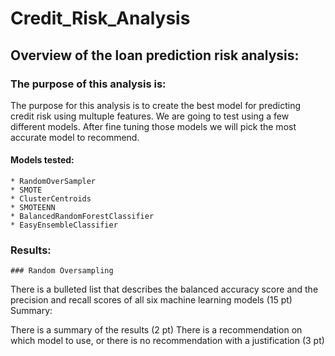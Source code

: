 # Credit_Risk_Analysis

## Overview of the loan prediction risk analysis:


### The purpose of this analysis is:

The purpose for this analysis is to create the best model for predicting credit risk using multuple features. We are going to test using a few different models. After fine tuning those models we will pick the most accurate model to recommend. 

#### Models tested:

    * RandomOverSampler
    * SMOTE
    * ClusterCentroids
    * SMOTEENN
    * BalancedRandomForestClassifier
    * EasyEnsembleClassifier 



### Results:

    ### Random Oversampling
        
        

There is a bulleted list that describes the balanced accuracy score and the precision and recall scores of all six machine learning models (15 pt)
Summary:

There is a summary of the results (2 pt)
There is a recommendation on which model to use, or there is no recommendation with a justification (3 pt)
